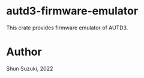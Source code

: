 # autd3-firmware-emulator

This crate provides firmware emulator of AUTD3.

# Author

Shun Suzuki, 2022

